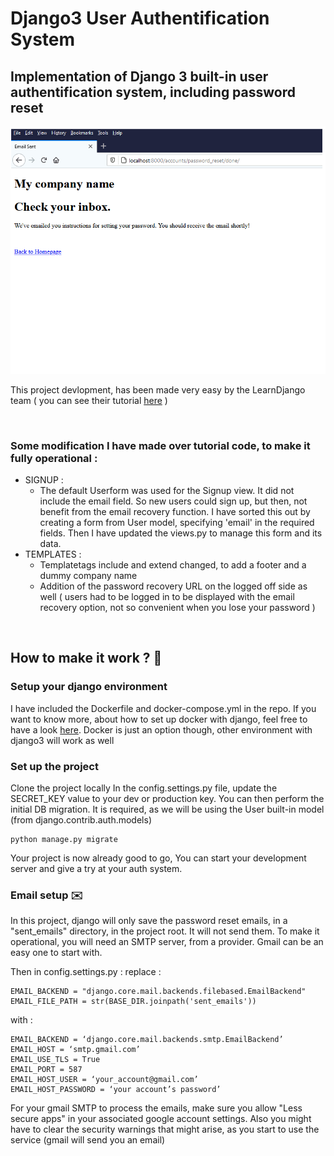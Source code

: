 # Django3 User Authentification System

## Implementation of Django 3 built-in user authentification system, including password reset


![Alt text](https://raw.githubusercontent.com/roldel/Django3-user-auth-system/main/django-auth.gif "a title")

This project devlopment, has been made very easy by the LearnDjango team ( you can see their tutorial [here](https://learndjango.com/tutorials/django-password-reset-tutorial "LearnDjango tutorial") )

&nbsp;
&nbsp;
### Some modification I have made over tutorial code, to make it fully operational :
- SIGNUP : 
  - The default Userform was used for the Signup view. It did not include the email field. So new users could sign up, but then, not benefit from the email recovery function. I have sorted this out by creating a form from User model, specifying 'email' in the required fields. Then I have updated the views.py to manage this form and its data.  
- TEMPLATES : 
  - Templatetags include and extend changed, to add a footer and a dummy company name
  - Addition of the password recovery URL on the logged off side as well ( users had to be logged in to be displayed with the email recovery option, not so convenient when you lose your password ) 


&nbsp;
&nbsp;
## How to make it work ? 🚀

### Setup your django environment
I have included the Dockerfile and docker-compose.yml in the repo. If you want to know more, about how to set up docker with django, feel free to have a look [here](https://github.com/roldel/Docker-For-Django-Starter-Files). Docker is just an option though, other environment with django3 will work as well

### Set up the project
Clone the project locally
In the config.settings.py file, update the SECRET_KEY value to your dev or production key.
You can then perform the initial DB migration. It is required, as we will be using the User built-in model (from django.contrib.auth.models)
```{bash}
python manage.py migrate 
```
Your project is now already good to go, You can start your development server and give a try at your auth system.

### Email setup ✉️
In this project, django will only save the password reset emails, in a "sent_emails" directory, in the project root. It will not send them.
To make it operational, you will need an SMTP server, from a provider. Gmail can be an easy one to start with.

Then in config.settings.py :
replace :
```{bash}
EMAIL_BACKEND = "django.core.mail.backends.filebased.EmailBackend"
EMAIL_FILE_PATH = str(BASE_DIR.joinpath('sent_emails'))
```
with  :
```{bash}
EMAIL_BACKEND = ‘django.core.mail.backends.smtp.EmailBackend’
EMAIL_HOST = ‘smtp.gmail.com’
EMAIL_USE_TLS = True
EMAIL_PORT = 587
EMAIL_HOST_USER = ‘your_account@gmail.com’
EMAIL_HOST_PASSWORD = ‘your account’s password’
```

For your gmail SMTP to process the emails, make sure you allow "Less secure apps" in your associated google account settings. Also you might have to clear the security warnings that might arise, as you start to use the service (gmail will send you an email) 




